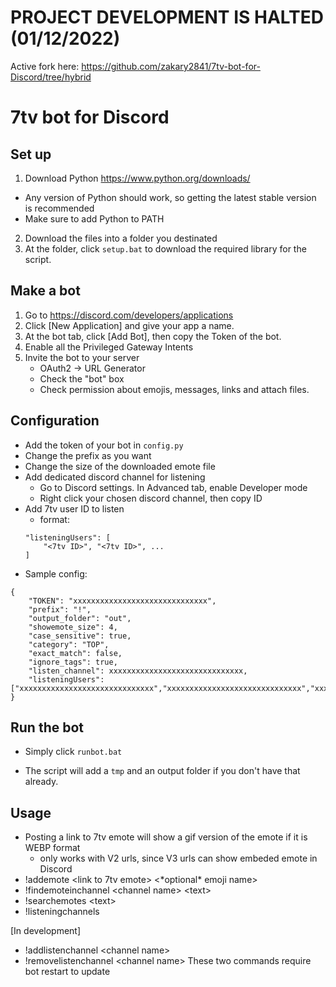 # **PROJECT DEVELOPMENT IS HALTED (01/12/2022)**
Active fork here: https://github.com/zakary2841/7tv-bot-for-Discord/tree/hybrid

# 7tv bot for Discord

## Set up
1) Download Python https://www.python.org/downloads/
- Any version of Python should work, so getting the latest stable version is recommended
- Make sure to add Python to PATH
2) Download the files into a folder you destinated
3) At the folder, click `setup.bat` to download the required library for the script. 

## Make a bot
1) Go to https://discord.com/developers/applications
2) Click [New Application] and give your app a name.
3) At the bot tab, click [Add Bot], then copy the Token of the bot.
4) Enable all the Privileged Gateway Intents
5) Invite the bot to your server
    - OAuth2 -> URL Generator
    - Check the "bot" box
    - Check permission about emojis, messages, links and attach files.

## Configuration
- Add the token of your bot in `config.py`
- Change the prefix as you want
- Change the size of the downloaded emote file
- Add dedicated discord channel for listening
    - Go to Discord settings. In Advanced tab, enable Developer mode
    - Right click your chosen discord channel, then copy ID
- Add 7tv user ID to listen
    - format:
    ```
    "listeningUsers": [
        "<7tv ID>", "<7tv ID>", ...
    ]
    ```
- Sample config:
```
{
    "TOKEN": "xxxxxxxxxxxxxxxxxxxxxxxxxxxxxx",
    "prefix": "!",
    "output_folder": "out",
    "showemote_size": 4,
    "case_sensitive": true,
    "category": "TOP",
    "exact_match": false,
    "ignore_tags": true,
    "listen_channel": xxxxxxxxxxxxxxxxxxxxxxxxxxxxxx,
    "listeningUsers": ["xxxxxxxxxxxxxxxxxxxxxxxxxxxxxx","xxxxxxxxxxxxxxxxxxxxxxxxxxxxxx","xxxxxxxxxxxxxxxxxxxxxxxxxxxxxx"]
}
```

## Run the bot
- Simply click `runbot.bat`
* The script will add a `tmp` and an output folder if you don't have that already. 

## Usage
- Posting a link to 7tv emote will show a gif version of the emote if it is WEBP format
    - only works with V2 urls, since V3 urls can show embeded emote in Discord
- !addemote \<link to 7tv emote\> \<\*optional\* emoji name\>
- !findemoteinchannel \<channel name\> \<text\>
- !searchemotes \<text\>
- !listeningchannels

[In development]
- !addlistenchannel <channel name\>
- !removelistenchannel <channel name\>
These two commands require bot restart to update
